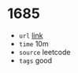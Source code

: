 # 1685
- `url` [link](https://leetcode.com/problems/sum-of-absolute-differences-in-a-sorted-array/description/?envType=daily-question&envId=2023-11-25)
- `time` 10m
- `source` leetcode
- `tags` good
